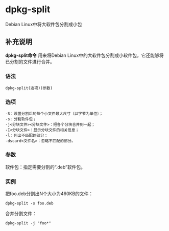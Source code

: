 dpkg-split
===

Debian Linux中将大软件包分割成小包

## 补充说明

**dpkg-split命令** 用来将Debian Linux中的大软件包分割成小软件包，它还能够将已分割的文件进行合并。

###  语法

```shell
dpkg-split(选项)(参数)
```

###  选项

```shell
-S：设置分割后的每个小文件最大尺寸（以字节为单位）；
-s：分割软件包；
-j<分块文件><分块文件>：把各个分块合并到一起；
-I<分块文件>：显示分块文件的相关信息；
-l：列出不匹配的部分；
-dscard<文件名>：忽略不匹配的部分。
```

###  参数

软件包：指定需要分割的“.deb”软件包。

###  实例

把foo.deb分割出N个大小为460KB的文件：

```shell
dpkg-split -s foo.deb
```

合并分割文件：

```shell
dpkg-split -j "foo*"
```


